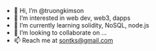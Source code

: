 - 👋 Hi, I’m @truongkimson
- 👀 I’m interested in web dev, web3, dapps
- 🌱 I’m currently learning solidity, NoSQL, node.js
- 💞️ I’m looking to collaborate on ...
- 📫 Reach me at sontks@gmail.com

<!---
truongkimson/truongkimson is a ✨ special ✨ repository because its `README.md` (this file) appears on your GitHub profile.
You can click the Preview link to take a look at your changes.
--->
